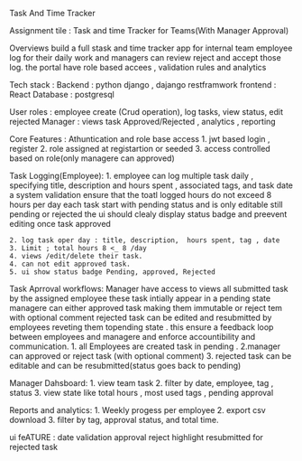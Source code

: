 Task And Time Tracker

Assignment tile : Task and time Tracker for Teams(With Manager Approval)

Overviews build a full stask and time tracker app for internal team employee log for their daily work and managers can review reject and accept those log. the portal have role based accees , validation rules and analytics

Tech stack : Backend : python django , dajango restframwork frontend : React Database : postgresql

User roles : employee create (Crud operation), log tasks, view status, edit rejected Manager : views task Approved/Rejected , analytics , reporting

Core Features : Athuntication and role base access 1. jwt based login , register 2. role assigned at registartion or seeded 3. access controlled based on role(only managere can approved)

Task Logging(Employee): 1. employee can log multiple task daily , specifying title, description and hours spent , associated tags, and task date a system validation ensure that the toatl logged hours do not exceed 8 hours per day each task start with pending status and is only editable still pending or rejected the ui should clealy display status badge and preevent editing once task approved

	2. log task oper day : title, description,  hours spent, tag , date
	3. Limit ; total hours 8 <_ 8 /day
	4. views /edit/delete their task.
	4. can not edit approved task.
	5. ui show status badge Pending, approved, Rejected
Task Aprroval workflows: Manager have access to views all submitted task by the assigned employee these task intially appear in a pending state managere can either approved task making them immutable or reject tem with optional comment rejected task can be edited and resubmitted by employees reveting them topending state . this ensure a feedback loop between employees and managere and enforce accountibility and communication. 1. all Employees are created task in pending . 2.manager can approved or reject task (with optional comment) 3. rejected task can be editable and can be resubmitted(status goes back to pending)

Manager Dahsboard: 1. view team task 2. filter by date, employee, tag , status 3. view state like total hours , most used tags , pending approval

Reports and analytics: 1. Weekly progess per employee 2. export csv download 3. filter by tag, approval status, and total time.




ui feATURE :
			date validation
			approval reject highlight
			resubmitted for rejected task